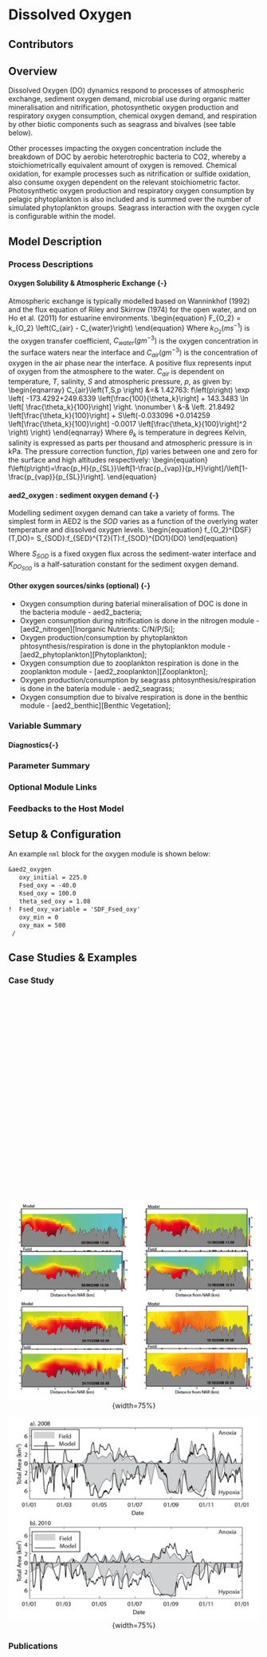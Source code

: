 # Dissolved Oxygen 

## Contributors


## Overview 

Dissolved Oxygen (DO) dynamics respond to processes of atmospheric exchange, sediment oxygen demand, microbial use during organic matter mineralisation and nitrification, photosynthetic oxygen production and respiratory oxygen consumption, chemical oxygen demand, and respiration by other biotic components such as seagrass and bivalves (see table below).

Other processes impacting the oxygen concentration include the breakdown of DOC by aerobic heterotrophic bacteria to CO2, whereby a stoichiometrically equivalent amount of oxygen is removed. Chemical oxidation, for example processes such as nitrification or sulfide oxidation, also consume oxygen dependent on the relevant stoichiometric factor. Photosynthetic oxygen production and respiratory oxygen consumption by pelagic phytoplankton is also included and is summed over the number of simulated phytoplankton groups. Seagrass interaction with the oxygen cycle is configurable within the model.


## Model Description

### Process Descriptions

<!-- previously from 'aed2_oxygen : oxygen solubility & atmospheric exchange' on website version-->
#### Oxygen Solubility & Atmospheric Exchange {-} 
Atmospheric exchange is typically modelled based on Wanninkhof (1992) and the flux equation of Riley and Skirrow (1974) for the open water, and on Ho et al. (2011) for estuarine environments.
\begin{equation}
								F_{O_2} = k_{O_2} \left(C_{air} - C_{water}\right)
\end{equation}
Where $k_{O_2} (ms^{-1})$ is the oxygen transfer coefficient, $C_{water} (gm^{-3})$ is the oxygen concentration in the surface waters near the interface and $C_{air} (gm^{-3})$ is the concentration of oxygen in the air phase near the interface. A positive flux represents input of oxygen from the atmosphere to the water. $C_{air}$ is dependent on temperature, $T$, salinity, $S$ and atmospheric pressure, $p$, as given by:
\begin{eqnarray}
							C_{air}\left(T,S,p \right) &=& 1.42763\: f\left(p\right) \exp \left\{ -173.4292+249.6339 \left[\frac{100}{\theta_k}\right] + 143.3483 \ln \left[ \frac{\theta_k}{100}\right] \right. \nonumber \\ &-& \left. 21.8492 \left[\frac{\theta_k}{100}\right] + S\left(-0.033096 +0.014259 \left[\frac{\theta_k}{100}\right] -0.0017 \left[\frac{\theta_k}{100}\right]^2 \right) \right\}
\end{eqnarray}
Where $\theta_k$ is temperature in degrees Kelvin, salinity is expressed as parts per thousand and atmospheric pressure is in kPa. The pressure correction function, $f(p)$ varies between one and zero for the surface and high altitudes respectively: 
\begin{equation}
							f\left(p\right)=\frac{p_H}{p_{SL}}\left[1-\frac{p_{vap}}{p_H}\right]/\left[1-\frac{p_{vap}}{p_{SL}}\right].
\end{equation}


#### aed2_oxygen : sediment oxygen demand {-} 
Modelling sediment oxygen demand can take a variety of forms. The simplest form in AED2 is the $SOD$ varies as a function of the overlying water temperature and dissolved oxygen levels.
\begin{equation}
							f_{O_2}^{DSF}(T,DO)= S_{SOD}\:f_{SED}^{T2}(T)\:f_{SOD}^{DO1}(DO)
\end{equation}

Where $S_{SOD}$ is a fixed oxygen flux across the sediment-water interface and $K_{DO_{SOD}}$ is a half-saturation constant for the sediment oxygen demand.

#### Other oxygen sources/sinks (optional) {-} 
- Oxygen consumption during baterial mineralisation of DOC is done in the bacteria module - aed2_bacteria;
- Oxygen consumption during nitrification is done in the nitrogen module - [aed2_nitrogen][Inorganic Nutrients: C/N/P/Si];
- Oxygen production/consumption by phytoplankton phtosynthesis/respiration is done in the phytoplankton module - [aed2_phytoplankton][Phytoplankton];
- Oxygen consumption due to zooplankton respiration is done in the zooplankton module - [aed2_zooplankton][Zooplankton];
- Oxygen production/consumption by seagrass phtosynthesis/respiration is done in the bateria module - aed2_seagrass;
- Oxygen consumption due to bivalve respiration is done in the benthic module - [aed2_benthic][Benthic Vegetation];

### Variable Summary



#### Diagnostics{-}

### Parameter Summary


### Optional Module Links


### Feedbacks to the Host Model


## Setup & Configuration
<!--Previously from 'Setup Example'-->
An example `nml` block for the oxygen module is shown below:
```{}
&aed2_oxygen
   oxy_initial = 225.0
   Fsed_oxy = -40.0
   Ksed_oxy = 100.0
   theta_sed_oxy = 1.08
!  Fsed_oxy_variable = 'SDF_Fsed_oxy'
   oxy_min = 0
   oxy_max = 500
 /
```


## Case Studies & Examples

### Case Study

<!--html_preserve--><div id="htmlwidget-df703aba9ab416e2bee1" style="width:770px;height:385px;" class="leaflet html-widget"></div>
<script type="application/json" data-for="htmlwidget-df703aba9ab416e2bee1">{"x":{"options":{"crs":{"crsClass":"L.CRS.EPSG3857","code":null,"proj4def":null,"projectedBounds":null,"options":{}}},"setView":[[-31.991618,115.835235],10,[]],"calls":[{"method":"addTiles","args":["//{s}.tile.openstreetmap.org/{z}/{x}/{y}.png",null,null,{"minZoom":0,"maxZoom":18,"tileSize":256,"subdomains":"abc","errorTileUrl":"","tms":false,"noWrap":false,"zoomOffset":0,"zoomReverse":false,"opacity":1,"zIndex":1,"detectRetina":false,"attribution":"&copy; <a href=\"http://openstreetmap.org\">OpenStreetMap<\/a> contributors, <a href=\"http://creativecommons.org/licenses/by-sa/2.0/\">CC-BY-SA<\/a>"}]},{"method":"addMarkers","args":[-31.991618,115.835235,null,null,null,{"interactive":true,"draggable":false,"keyboard":true,"title":"","alt":"","zIndexOffset":0,"opacity":1,"riseOnHover":false,"riseOffset":250},"Swan River",null,null,null,null,{"interactive":false,"permanent":false,"direction":"auto","opacity":1,"offset":[0,0],"textsize":"10px","textOnly":false,"className":"","sticky":true},null]}],"limits":{"lat":[-31.991618,-31.991618],"lng":[115.835235,115.835235]}},"evals":[],"jsHooks":[]}</script><!--/html_preserve-->

<br>


<!-- Previously from 'Examples' on website version -->

<center>

![Example 1: Cross-section plots comparing modelled and field salinity (psu, left) and oxygen (mg/L, right) for Sep-Dec 2008 at Swan River. The field plots are based on a contouring around 20 profile data locations.](images/oxygen_example4.png){width=75%}

</center>

<center>

![Example 2: The total area of anoxia (<2 mg O2 / L) and hypoxia (<4 mg O2 / L) within the estuary for 2008 and 2010, comparing the model (black line) and spatially interpolated weekly profile data (shaded region).](images/oxygen_example2.png){width=75%} 

</center>

### Publications


